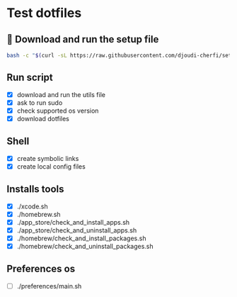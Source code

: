 # Test dotfiles

## 🚀 Download and run the setup file

```bash
bash -c "$(curl -sL https://raw.githubusercontent.com/djoudi-cherfi/setup-test/main/src/os/setup.sh)"
```

## Run script

- [x] download and run the utils file
- [x] ask to run sudo
- [x] check supported os version
- [x] download dotfiles

## Shell

- [x] create symbolic links
- [x] create local config files

## Installs tools

- [x] ./xcode.sh
- [x] ./homebrew.sh
- [x] ./app_store/check_and_install_apps.sh
- [x] ./app_store/check_and_uninstall_apps.sh
- [x] ./homebrew/check_and_install_packages.sh
- [x] ./homebrew/check_and_uninstall_packages.sh

## Preferences os

- [ ] ./preferences/main.sh
